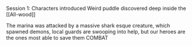 Session 1:
Characters introduced
Weird puddle discovered deep inside the [[All-wood]]

The marina was attacked by a massive shark esque creature, which spawned demons, local guards are swooping into help, but our heroes are the ones most able to save them
COMBAT

